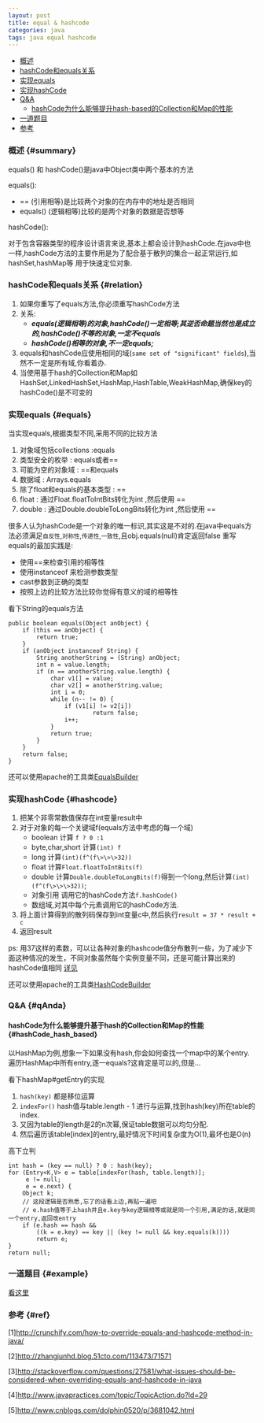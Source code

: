```yaml
---
layout: post
title: equal & hashcode
categories: java
tags: java equal hashcode
---
```


*   [概述](#summary)
*   [hashCode和equals关系](#relation)
*   [实现equals](#equals)
*   [实现hashCode](#hashcode)
*   [Q&A](#qAnda)
    *   [hashCode为什么能够提升hash-based的Collection和Map的性能](#hashCode_hash_based)
*   [一道题目](#example)
*   [参考](#ref)

### 概述 {#summary}
equals() 和 hashCode()是java中Object类中两个基本的方法

equals():

*   == (引用相等)是比较两个对象的在内存中的地址是否相同
*   equals() (逻辑相等)比较的是两个对象的数据是否想等

hashCode():

对于包含容器类型的程序设计语言来说,基本上都会设计到hashCode.在java中也一样,hashCode方法的主要作用是为了配合基于散列的集合一起正常运行,如hashSet,hashMap等
用于快速定位对象.

###  hashCode和equals关系 {#relation}

1.  如果你重写了equals方法,你必须重写hashCode方法
2.  关系:
    *   ***equals(逻辑相等)的对象,hashCode()一定相等;其逆否命题当然也是成立的,hashCode()不等的对象,一定不equals***
    *   ***hashCode()相等的对象,不一定equals;***
3.  equals和hashCode应使用相同的域(`same set of "significant" fields`),当然不一定是所有域,你看着办.
4.  当使用基于hash的Collection和Map如 HashSet,LinkedHashSet,HashMap,HashTable,WeakHashMap,确保key的hashCode()是不可变的

### 实现equals {#equals}
 
当实现equals,根据类型不同,采用不同的比较方法

1.  对象域包括collections :equals
2.  类型安全的枚举 : equals或者==
3.  可能为空的对象域 : ==和equals
4.  数据域 : Arrays.equals
5.  除了float和equals的基本类型 : ==
6.  float : 通过Float.floatToIntBits转化为int ,然后使用 ==
6.  double : 通过Double.doubleToLongBits转化为int ,然后使用 ==

很多人认为hashCode是一个对象的唯一标识,其实这是不对的.在java中equals方法必须满足`自反性`,`对称性`,`传递性`,`一致性`,且obj.equals(null)肯定返回false
重写equals的最加实践是:

*   使用==来检查引用的相等性
*   使用instanceof 来检测参数类型
*   cast参数到正确的类型
*   按照上边的比较方法比较你觉得有意义的域的相等性

看下String的equals方法

    public boolean equals(Object anObject) {
        if (this == anObject) {
            return true;
        }
        if (anObject instanceof String) {
            String anotherString = (String) anObject;
            int n = value.length;
            if (n == anotherString.value.length) {
                char v1[] = value;
                char v2[] = anotherString.value;
                int i = 0;
                while (n-- != 0) {
                    if (v1[i] != v2[i])
                            return false;
                    i++;
                }
                return true;
            }
        }
        return false;
    }

还可以使用apache的工具类[EqualsBuilder](http://commons.apache.org/proper/commons-lang/apidocs/org/apache/commons/lang3/builder/EqualsBuilder.html)

### 实现hashCode {#hashcode}

1.  把某个非零常数值保存在int变量result中
2.  对于对象的每一个关键域f(equals方法中考虑的每一个域)
    *   boolean 计算 `f ? 0 :1`
    *   byte,char,short 计算`(int) f`
    *   long    计算`(int)(f^(f\>\>\>32))`
    *   float   计算`Float.floatToIntBits(f)`
    *   double  计算`Double.doubleToLongBits(f)`得到一个long,然后计算`(int)(f^(f\>\>\>32))`;
    *   对象引用 调用它的hashCode方法`f.hashCode()`
    *   数组域,对其中每个元素调用它的hashCode方法.
3.  将上面计算得到的散列码保存到int变量c中,然后执行`result = 37 * result + c`
4.  返回result

ps:
用37这样的素数，可以让各种对象的hashcode值分布散列一些，为了减少下面这种情况的发生，不同对象虽然每个实例变量不同，还是可能计算出来的hashCode值相同
[详见](http://stackoverflow.com/questions/8577582/on-integer-multiplication-overflow-and-information-loss)

还可以使用apache的工具类[HashCodeBuilder](http://commons.apache.org/proper/commons-lang/apidocs/org/apache/commons/lang3/builder/HashCodeBuilder.html) 

### Q&A {#qAnda}


#### hashCode为什么能够提升基于hash的Collection和Map的性能 {#hashCode_hash_based}
 
以HashMap为例,想象一下如果没有hash,你会如何查找一个map中的某个entry. 遍历HashMap中所有entry,逐一equals?这肯定是可以的,但是...

看下hashMap#getEntry的实现

1.  `hash(key)` 都是移位运算
2.  `indexFor()` hash值与table.length - 1 进行与运算,找到hash(key)所在table的index.
3.  又因为table的length是2的n次幂,保证table数据可以均匀分配.
4.  然后遍历该table\[index\]的entry,最好情况下时间复杂度为O(1),最坏也是O(n)

高下立判

    int hash = (key == null) ? 0 : hash(key);
    for (Entry<K,V> e = table[indexFor(hash, table.length)];
         e != null;
         e = e.next) {
        Object k;
        // 这段逻辑是否熟悉,忘了的话看上边,再贴一遍吧
        // e.hash值等于上hash并且e.key与key逻辑相等或就是同一个引用,满足的话,就是同一个entry,返回改entry
        if (e.hash == hash &&
            ((k = e.key) == key || (key != null && key.equals(k))))
            return e;
    }
    return null;


### 一道题目 {#example}

[看这里](/2016/03/12/equals_hashcode_example)

### 参考 {#ref}

[1]<http://crunchify.com/how-to-override-equals-and-hashcode-method-in-java/>

[2]<http://zhangjunhd.blog.51cto.com/113473/71571>

[3]<http://stackoverflow.com/questions/27581/what-issues-should-be-considered-when-overriding-equals-and-hashcode-in-java>

[4]<http://www.javapractices.com/topic/TopicAction.do?Id=29>

[5]<http://www.cnblogs.com/dolphin0520/p/3681042.html>
